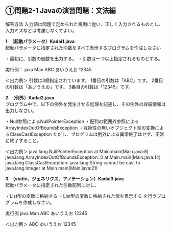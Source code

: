 ## ①問題2-1 Javaの演習問題：文法編

解答方法
入力値は問題で定められた規則に従い、正しく入力されるものとし、入力ミスなどは考慮しなくてよい。

**1. （起動パラメータ）Kadai1.java**
<br>
起動パラメータに指定された引数をすべて表示するプログラムを作成しなさい

・最初に、引数の個数を出力する。
・引数は一つ以上指定されるものとする。

実行例：
java Man ABC あいうえお 12345

＜出力例＞
引数は3個指定されています。
1番目の引数は「ABC」です。
2番目の引数は「あいうえお」です。
3番目の引数は「12345」です。


**2. （例外）Kadai2.java**
<br>
プログラム中で、以下の例外を発生させる処理を記述し、その例外の詳細情報は出力しなさい。

・Null参照によるNullPointerException
・配列の範囲外参照によるArrayIndexOutOfBoundsException
・互換性の無いオブジェクト型の変換によるClassCastException
ただし、プログラムは例外による異常終了はせず、正常に終了すること。

＜出力例＞
java.lang.NullPointerException
    at Main.main(Main.java:8)
java.lang.ArrayIndexOutOfBoundsException: 0
    at Main.main(Main.java:14)
java.lang.ClassCastException: java.lang.String cannot be cast to java.lang.Integer
    at Main.main(Main.java:21)
 

**3. （static、ジェネリクス、アノテーション）Kadai3.java**
<br>
起動パラメータに指定された引数配列に対し、

・List型の変数に格納する
・List型の変数に格納された値を表示する
を行うプログラムを作成しなさい。

実行例
java Man ABC あいうえお 12345

＜出力例＞
ABC
あいうえお
12345